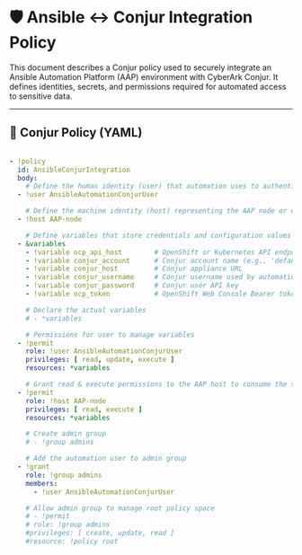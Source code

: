 # 🛡️ Ansible ↔️ Conjur Integration Policy

This document describes a Conjur policy used to securely integrate an Ansible Automation Platform (AAP) environment with CyberArk Conjur. It defines identities, secrets, and permissions required for automated access to sensitive data.

---

## 🔐 Conjur Policy (YAML)

```yaml

- !policy
  id: AnsibleConjurIntegration
  body:
    # Define the human identity (user) that automation uses to authenticate to Conjur via API key
  - !user AnsibleAutomationConjurUser

    # Define the machine identity (host) representing the AAP node or execution environment
  - !host AAP-node

    # Define variables that store credentials and configuration values
  - &variables
    - !variable ocp_api_host        # OpenShift or Kubernetes API endpoint
    - !variable conjur_account      # Conjur account name (e.g., 'default')
    - !variable conjur_host         # Conjur appliance URL
    - !variable conjur_username     # Conjur username used by automation
    - !variable conjur_password     # Conjur user API key
    - !variable ocp_token           # OpenShift Web Console Bearer token

    # Declare the actual variables
    # - *variables

    # Permissions for user to manage variables
  - !permit
    role: !user AnsibleAutomationConjurUser
    privileges: [ read, update, execute ]
    resources: *variables

    # Grant read & execute permissions to the AAP host to consume the secrets
  - !permit
    role: !host AAP-node
    privileges: [ read, execute ]
    resources: *variables

    # Create admin group
    # - !group admins

    # Add the automation user to admin group
  - !grant
    role: !group admins
    members:
      - !user AnsibleAutomationConjurUser

    # Allow admin group to manage root policy space
    # - !permit
    # role: !group admins
    #privileges: [ create, update, read ]
    #resource: !policy root

```
